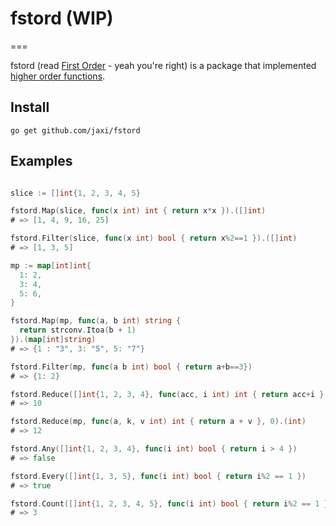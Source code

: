 # fstord (WIP)
===

fstord (read [First Order](https://en.wikipedia.org/wiki/First_Order_(Star_Wars)) - yeah you're right) is a package that implemented [higher order functions](https://en.wikipedia.org/wiki/Higher-order_function).

## Install

`go get github.com/jaxi/fstord`

## Examples

```go

slice := []int{1, 2, 3, 4, 5}

fstord.Map(slice, func(x int) int { return x*x }).([]int)
# => [1, 4, 9, 16, 25]

fstord.Filter(slice, func(x int) bool { return x%2==1 }).([]int)
# => [1, 3, 5]

mp := map[int]int{
  1: 2,
  3: 4,
  5: 6,
}

fstord.Map(mp, func(a, b int) string {
  return strconv.Itoa(b + 1)
}).(map[int]string)
# => {1 : "3", 3: "5", 5: "7"}

fstord.Filter(mp, func(a b int) bool { return a+b==3})
# => {1: 2}

fstord.Reduce([]int{1, 2, 3, 4}, func(acc, i int) int { return acc+i }, 0).(int)
# => 10

fstord.Reduce(mp, func(a, k, v int) int { return a + v }, 0).(int)
# => 12

fstord.Any([]int{1, 2, 3, 4}, func(i int) bool { return i > 4 })
# => false

fstord.Every([]int{1, 3, 5}, func(i int) bool { return i%2 == 1 })
# => true

fstord.Count([]int{1, 2, 3, 4, 5}, func(i int) bool { return i%2 == 1 })
# => 3
```
